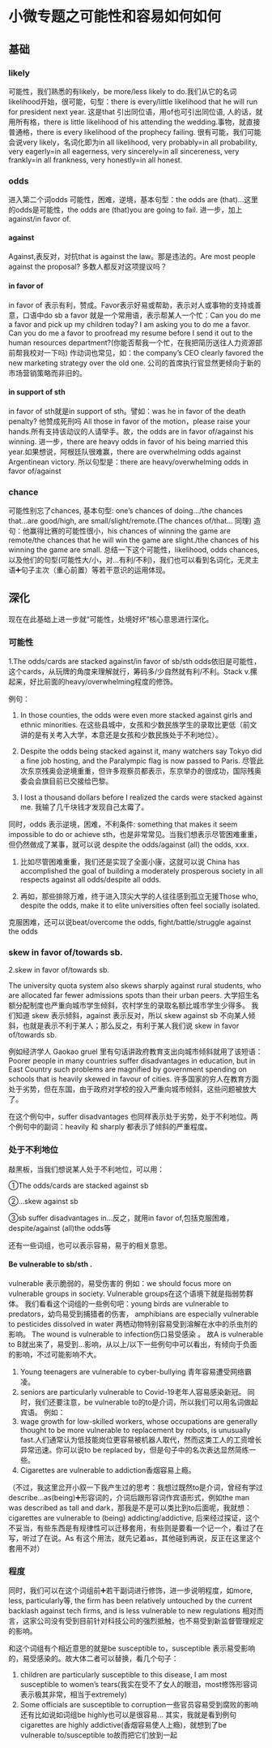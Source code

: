 # 小微专题之可能性和容易如何如何

## 基础

### likely

可能性，我们熟悉的有likely，be more/less likely to do.我们从它的名词likelihood开始，很可能，句型：there is every/little likelihood that he will run for president next year. 这是that 引出同位语，用of也可引出同位语, 人的话，就用所有格，there is little likelihood of his attending the wedding.事物，就直接普通格，there is every likelihood of the prophecy failing. 
很有可能，我们可能会说very likely，名词化即为in all likelihood, very probably=in all probability, very eagerly=in all eagerness, very sincerely=in all sincereness, very frankly=in all frankness, very honestly=in all honest. 

### odds

进入第二个词odds 可能性，困难，逆境，基本句型：the odds are (that)…这里的odds是可能性，the odds are (that)you are going to fail.
进一步，加上against/in favor of. 

#### against

Against,表反对，对抗that is against the law。那是违法的。Are most people against the proposal? 多数人都反对这项提议吗？

#### in favor of
in favor of 表示有利，赞成。Favor表示好易或帮助，表示对人或事物的支持或善意，口语中do sb a favor 就是一个常用语，表示帮某人一个忙：Can you do me a favor and pick up my children today? I am asking you to do me a favor. Can you do me a favor to proofread my resume before I send it out to the human resources department?(你能否帮我一个忙，在我把简历送往人力资源部前帮我校对一下吗) 
作动词也常见，如：the company’s CEO clearly favored the new marketing strategy over the old one. 公司的首席执行官显然更倾向于新的市场营销策略而非旧的。

#### in support of sth
in favor of sth就是in support of sth。譬如：was he in favor of the death penalty? 他赞成死刑吗 All those in favor of the motion，please raise your hands.所有支持该动议的人请举手。故，the odds are in favor of/against his winning. 
进一步，there are heavy odds in favor of his being married this year.如果想说，阿根廷队很难赢，there are overwhelming odds against Argentinean victory. 所以句型是：there are heavy/overwhelming odds in favor of/against 

### chance
可能性别忘了chances, 基本句型: one’s chances of doing…/the chances that…are good/high, are small/slight/remote.(The chances of/that… 同理)
造句：他赢得比赛的可能性很小，his chances of winning the game are remote/the chances that he will win the game are slight./the chances of his winning the game are small. 总结一下这个可能性，likelihood, odds chances, 以及他们的句型(可能性大/小，对…有利/不利)，我们也可以看到名词化，无灵主语➕句子主次（重心前置）等若干意识的运用体现。

## 深化

现在在此基础上进一步就“可能性，处境好坏”核心意思进行深化。

### 可能性

1.The odds/cards are stacked against/in favor of sb/sth odds依旧是可能性，这个cards，从玩牌的角度来理解就行，筹码多/少自然就有利/不利。Stack  v.摞起来，好比前面的heavy/overwhelming程度的修饰。

例句：
1. In those counties, the odds were even more stacked against girls and ethnic minorities. 在这些县城中，女孩和少数民族学生的录取比更低（前文讲的是有关考入大学，本意还是女孩和少数民族处于不利地位）。

2. Despite the odds being stacked against it, many watchers say Tokyo did a fine job hosting, and the Paralympic flag is now passed to Paris. 尽管此次东京残奥会逆境重重，但许多观察员都表示，东京举办的很成功，国际残奥委会会旗目前已交接给巴黎。 

3. I lost a thousand dollars before I realized the cards were stacked against me. 我输了几千块钱才发现自己太霉了。

同时，odds 表示逆境，困难，不利条件: something that makes it seem impossible to do or achieve sth，也是非常常见。当我们想表示尽管困难重重，但仍然做成了某事，就可以说 despite the odds/against (all) the odds, xxx. 

1. 比如尽管困难重重，我们还是实现了全面小康，这就可以说 China has accomplished the goal of building a moderately prosperous society in all respects against all odds/despite all odds. 

2. 再如，那些排除万难，终于进入顶尖大学的人往往感到孤立无援Those who, despite the odds, make it to elite universities often feel socially isolated.

克服困难，还可以说beat/overcome the odds, fight/battle/struggle against the odds

### skew in favor of/towards sb.

2.skew in favor of/towards sb. 

The university quota system also skews sharply against rural students, who are allocated far fewer admissions spots than their urban peers. 大学招生名额分配制度也严重向城市学生倾斜，农村学生的录取名额比城市学生少得多。
我们知道 skew 表示倾斜，against 表示反对，所以 skew against sb 不向某人倾斜，也就是表示不利于某人；那么反之，有利于某人我们说 skew in favor of/towards sb. 

例如经济学人 Gaokao gruel 里有句话讲政府教育支出向城市倾斜就用了该短语：Poorer people in many countries suffer disadvantages in education, but in East Country such problems are magnified by government spending on schools that is heavily skewed in favour of cities. 许多国家的穷人在教育方面处于劣势，但在东国，由于政府对学校的投入严重向城市倾斜，这些问题被放大了。

在这个例句中，suffer disadvantages 也同样表示处于劣势，处于不利地位。两个例句中的副词：heavily 和 sharply 都表示了倾斜的严重程度。

### 处于不利地位

敲黑板，当我们想说某人处于不利地位，可以用：

①The odds/cards are stacked against sb 

②...skew against sb 

③sb suffer disadvantages in...反之，就用in favor of,包括克服困难，despite/against (all)the odds等

还有一些词组，也可以表示容易，易于的相关意思。

#### Be vulnerable to sb/sth . 
vulnerable 表示脆弱的，易受伤害的
例如：we should focus more on vulnerable groups in society. Vulnerable groups在这个语境下就是指弱势群体。 
我们看看这个词组的一些例句吧：young birds are vulnerable to predators，幼鸟易受到捕猎者的伤害，
amphibians are especially vulnerable to pesticides dissolved in water 两栖动物特别容易受到溶解在水中的杀虫剂的影响。
The wound is vulnerable to infection伤口易受感染 。
故A is vulnerable to B就出来了，易受到…影响，从以上/以下一些例句中可以看出，有倾向于负面的影响，不过可能影响不大。

1. Young teenagers are vulnerable to cyber-bullying 青年容易遭受网络霸凌。 
2. seniors are particularly vulnerable to Covid-19老年人容易感染新冠。
同时，我们还要注意，be vulnerable to的to是介词，所以我们可以用名词做起宾语。
例如：
1. wage growth for low-skilled workers, whose occupations are generally thought to be more vulnerable to replacement by robots, is unusually fast.人们通常认为低技能岗位更容易被机器人取代，然而这类工人的工资增长异常迅速。你可以说to be replaced by，但是句子中的名次表达显然简练一些。 
2. Cigarettes are vulnerable to addiction香烟容易上瘾。

（不过，我这里岔开小叙一下我产生过的思考：我想过既然to是介词，曾经有学过describe…as(being)➕形容词的，介词后跟形容词作宾语形式，例如the man was described as tall and dark，那我是不是可以类比到to后面呢，我就想：cigarettes are vulnerable to (being) addicting/addictive, 后来经过探证，这个不妥当，有些东西是有规律性可以迁移套用，有些则是要看一个记一个，看过了在写，听过了在说。As 有这个用法，就先记着as，其他碰到再说，反正在这里这个套用不对） 

### 程度 
同时，我们可以在这个词组前➕若干副词进行修饰，进一步说明程度，如more, less, particularly等, 
the firm has been relatively untouched by the current backlash against tech firms, and is less vulnerable to new regulations 相对而言，这家公司没有受到目前针对科技公司的强烈抵触，也不易受到新监督管理规定的影响。

和这个词组有个相近意思的就是be susceptible to，susceptible 表示易受影响的，易受感染的。故大体二者可以替换，看几个句子：
1. children are particularly susceptible to this disease, I am most susceptible to women’s tears(我实在受不了女人的眼泪，most修饰形容词表示极其非常，相当于extremely)
2. Some officials are susceptible to corruption一些官员容易受到腐败的影响
还有比如说如词组be highly也可以是很容易…  其实，我就是看到例句cigarettes are highly addictive(香烟容易使人上瘾)，就想到了be vulnerable to/susceptible to故而把它们放到一起

